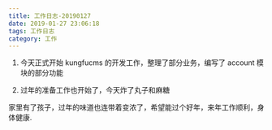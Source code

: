 ```yaml
---
title: 工作日志-20190127
date: 2019-01-27 23:06:18
tags: 工作日志
category: 工作
---
```


1. 今天正式开始 kungfucms 的开发工作，整理了部分业务，编写了 account 模块的部分功能

2. 过年的准备工作也开始了，今天炸了丸子和麻糖


家里有了孩子，过年的味道也连带着变浓了，希望能过个好年，来年工作顺利，身体健康.